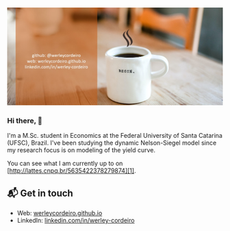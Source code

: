 <p align="center">
<img src="https://github.com/werleycordeiro/werleycordeiro/blob/master/card.jpg"/>
</p>

### Hi there, 👋

I'm a M.Sc. student in Economics at the Federal University of Santa Catarina (UFSC), Brazil. I've been studying the dynamic Nelson-Siegel model since my research focus is on modeling of the yield curve.

You can see what I am currently up to on [http://lattes.cnpq.br/5635422378279874][1].

## 📬 Get in touch

- Web: [werleycordeiro.github.io][2]
- LinkedIn: [linkedin.com/in/werley-cordeiro][3]

[1]: http://lattes.cnpq.br/5635422378279874
[2]: https://werleycordeiro.github.io
[3]: https://linkedin.com/in/werley-cordeiro
